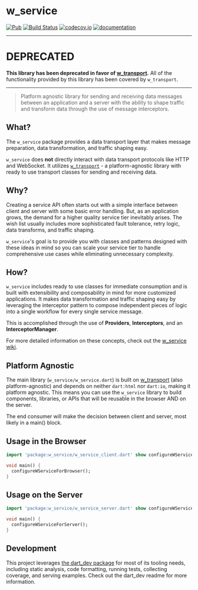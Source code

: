 # w_service
[![Pub](https://img.shields.io/pub/v/w_service.svg)](https://pub.dartlang.org/packages/w_service)
[![Build Status](https://travis-ci.org/Workiva/w_service.svg?branch=master)](https://travis-ci.org/Workiva/w_service)
[![codecov.io](http://codecov.io/github/Workiva/w_service/coverage.svg?branch=master)](http://codecov.io/github/Workiva/w_service?branch=master)
[![documentation](https://img.shields.io/badge/Documentation-w_service-blue.svg)](https://www.dartdocs.org/documentation/w_service/latest/)

---

# DEPRECATED

**This library has been deprecated in favor of [w_transport](https://github.com/Workiva/w_transport).** All of the functionality provided by this library has been covered by `w_transport`.

---


> Platform agnostic library for sending and receiving data messages between an application and a server with the ability to shape traffic and transform data through the use of message interceptors.


## What?

The `w_service` package provides a data transport layer that makes message preparation, data transformation, and traffic shaping easy.

`w_service` does **not** directly interact with data transport protocols like HTTP and WebSocket. It utilizes [`w_transport`](https://github.com/Workiva/w_transport) - a platform-agnostic library with ready to use transport classes for sending and receiving data.



## Why?

Creating a service API often starts out with a simple interface between client and server with some basic error handling. But, as an application grows, the demand for a higher quality service tier inevitably arises. The wish list usually includes more sophisticated fault tolerance, retry logic, data transforms, and traffic shaping.

`w_service`'s goal is to provide you with classes and patterns designed with these ideas in mind so you can scale your service tier to handle comprehensive use cases while eliminating unnecessary complexity.



## How?

`w_service` includes ready to use classes for immediate consumption and is built with extensibility and composability in mind for more customized applications. It makes data transformation and traffic shaping easy by leveraging the interceptor pattern to compose independent pieces of logic into a single workflow for every single service message.

This is accomplished through the use of **Providers**, **Interceptors**, and an **InterceptorManager**.

For more detailed information on these concepts, check out the [w_service wiki](https://github.com/Workiva/w_service/wiki).



## Platform Agnostic
The main library (`w_service/w_service.dart`) is built on [w_transport](https://github.com/Workiva/w_transport) (also platform-agnostic) and depends on neither `dart:html` nor `dart:io`, making it platform agnostic. This means you can use the `w_service` library to build components, libraries, or APIs that will be reusable in the browser AND on the server.

The end consumer will make the decision between client and server, most likely in a main() block.

## Usage in the Browser
```dart
import 'package:w_service/w_service_client.dart' show configureWServiceForBrowser;

void main() {
  configureWServiceForBrowser();
}
```

## Usage on the Server
```dart
import 'package:w_service/w_service_server.dart' show configureWServiceForServer;

void main() {
  configureWServiceForServer();
}
```

## Development

This project leverages [the dart_dev package](https://github.com/Workiva/dart_dev)
for most of its tooling needs, including static analysis, code formatting,
running tests, collecting coverage, and serving examples. Check out the dart_dev
readme for more information.

